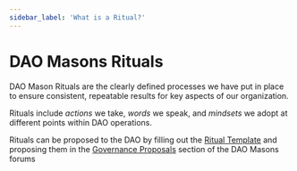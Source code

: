 ```yaml
---
sidebar_label: 'What is a Ritual?'
---
```


# DAO Masons Rituals


DAO Mason Rituals are the clearly defined processes we have put in place to ensure consistent, repeatable results for key aspects of our organization.

Rituals include *actions* we take, *words* we speak, and *mindsets* we adopt at different points within DAO operations. 

Rituals can be proposed to the DAO by filling out the [Ritual Template](/Templates/ritual) and proposing them in the [Governance Proposals](https://commonwealth.im/dao-masons/discussions/Governance%20Proposals) section of the DAO Masons forums 
